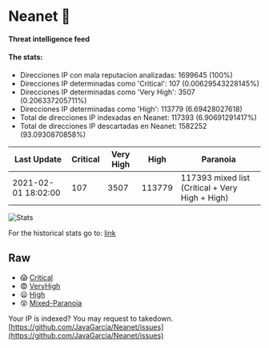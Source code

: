 # Neanet :hocho:
#### Threat intelligence feed
#### The stats:

- Direcciones IP con mala reputacion analizadas: 1699645 (100%)
- Direcciones IP determinadas como 'Critical':  107 (0.00629543228145%)
- Direcciones IP determinadas como 'Very High':  3507 (0.206337205711%)
- Direcciones IP determinadas como 'High':  113779 (6.69428027618)
- Total de direcciones IP indexadas en Neanet:  117393 (6.90691291417%)
- Total de direcciones IP descartadas en Neanet:  1582252 (93.0930870858%)

| Last Update | Critical | Very High | High | Paranoia |
| --- | --- | --- | --- | --- |
| 2021-02-01 18:02:00 | 107 | 3507 | 113779 | 117393 mixed list (Critical + Very High + High)|

![Stats](https://docs.google.com/spreadsheets/d/e/2PACX-1vSnaNMIXVabIpDJjufMlzH7poXnshF3mgd8Is1g9ytUEzVsP5my4Trn8f-xkoLLQ38xpL3HtmUexLo6/pubchart?oid=501124687&format=image)

For the historical stats go to: [link](/stats.csv)
## Raw
- :scream: [Critical](https://raw.githubusercontent.com/JavaGarcia/Neanet/master/blacklists/neanet_critical.txt)
- :fearful: [VeryHigh](https://raw.githubusercontent.com/JavaGarcia/Neanet/master/blacklists/neanet_veryHigh.txtt)
- :frowning: [High](https://raw.githubusercontent.com/JavaGarcia/Neanet/master/blacklists/neanet_high.txt)
- :dizzy_face: [Mixed-Paranoia](https://raw.githubusercontent.com/JavaGarcia/Neanet/master/blacklists/neanet_all.txt)


Your IP is indexed? You may request to takedown. [https://github.com/JavaGarcia/Neanet/issues](https://github.com/JavaGarcia/Neanet/issues)

















































































































































































































































































































































































































































































































































































































































































































































































































































































































































































































































































































































































































































































































































































































































































































































































































































































































































































































































































































































































































































































































































































































































































































































































































































































































































































































































































































































































































































































































































































































































































































































































































































































































































































































































































































































































































































































































































































































































































































































































































































